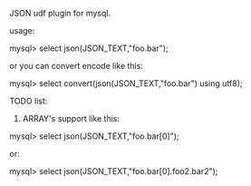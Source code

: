 JSON udf plugin for mysql.

usage:

mysql> select json(JSON_TEXT,"foo.bar");

or you can convert encode like this:

mysql> select convert(json(JSON_TEXT,"foo.bar") using utf8);

TODO list:

1. ARRAY's support like this:

mysql> select json(JSON_TEXT,"foo.bar[0]");

or:

mysql> select json(JSON_TEXT,"foo.bar[0].foo2.bar2");

